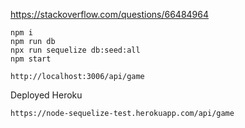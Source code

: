 https://stackoverflow.com/questions/66484964


```
npm i 
npm run db
npx run sequelize db:seed:all
npm start
```

```
http://localhost:3006/api/game
```

Deployed Heroku
```
https://node-sequelize-test.herokuapp.com/api/game
```
